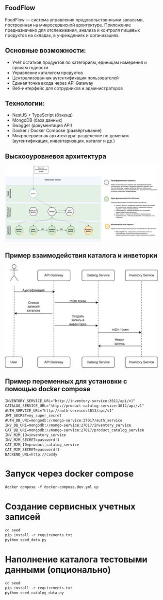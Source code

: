 ## FoodFlow

FoodFlow — система управления продовольственными запасами, построенная на микросервисной архитектуре. Приложение предназначено для отслеживания, анализа и контроля пищевых продуктов на складах, в учреждениях и организациях.

## Основные возможности:
 - Учёт остатков продуктов по категориям, единицам измерения и срокам годности
 - Управление каталогом продуктов
 - Централизованная аутентификация пользователей
 - Единая точка входа через API Gateway
 - Веб-интерфейс для сотрудников и администраторов

## Технологии:
 - NestJS + TypeScript (бэкенд)
 - MongoDB (база данных)
 - Swagger (документация API)
 - Docker / Docker Compose (развёртывание)
 - Микросервисная архитектура: разделение по доменам (аутентификация, инвентаризация, каталог и др.)

## Выскооуровневоя архитектура

![HL Architecture](./doc-images/hl-architecture.png)

## Пример взаимодействия каталога и инветорки

![C-I UML](./doc-images/catalog-inventory-uml.png)

## Пример переменных для установки с помощью docker compose

```dotenv
INVENTORY_SERVICE_URL="http://inventory-service:3011/api/v1"
CATALOG_SERVICE_URL="http://product-catalog-service:3012/api/v1"
AUTH_SERVICE_URL="http://auth-service:3013/api/v1"
JWT_SECRET=my_super_secret
AUTH_DB_URI=mongodb://mongo-service:27017/auth_service
INV_DB_URI=mongodb://mongo-service:27017/inventory_service
CAT_DB_URI=mongodb://mongo-service:27017/product_catalog_service
INV_M2M_ID=inventory_service
INV_M2M_SECRET=password!1
CAT_M2M_ID=product_catalog_service
CAT_M2M_SECRET=password!1
BACKEND_URL=http://caddy
```
# Запуск через docker compose
```shell
docker compose -f docker-compose.dev.yml up 
```
# Создание сервисных учетных записей
```shell
cd seed
pip install -r requirements.txt
python seed_data.py
```
# Наполнение каталога тестовыми данными (опционально)
```shell
cd seed
pip install -r requirements.txt
python seed_catalog_data.py
```